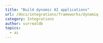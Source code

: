 ```yaml
---
title: "Build dynamic AI applications"
url: /docs/integrations/frameworks/dynamiq
category: Integrations
author: surrealdb
topics:
  - ai
---
```


